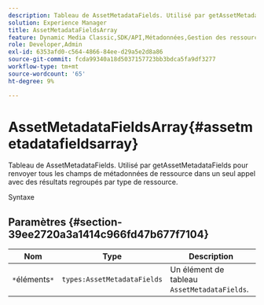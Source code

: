 ```yaml
---
description: Tableau de AssetMetadataFields. Utilisé par getAssetMetadataFields pour renvoyer tous les champs de métadonnées de ressource dans un seul appel avec des résultats regroupés par type de ressource.
solution: Experience Manager
title: AssetMetadataFieldsArray
feature: Dynamic Media Classic,SDK/API,Métadonnées,Gestion des ressources
role: Developer,Admin
exl-id: 6353afd0-c564-4866-84ee-d29a5e2d8a86
source-git-commit: fcda99340a18d5037157723bb3bdca5fa9df3277
workflow-type: tm+mt
source-wordcount: '65'
ht-degree: 9%

---
```


# AssetMetadataFieldsArray{#assetmetadatafieldsarray}

Tableau de AssetMetadataFields. Utilisé par getAssetMetadataFields pour renvoyer tous les champs de métadonnées de ressource dans un seul appel avec des résultats regroupés par type de ressource.

Syntaxe

## Paramètres {#section-39ee2720a3a1414c966fd47b677f7104}

| Nom | Type | Description |
|---|---|---|
| `*`éléments`*` | `types:AssetMetadataFields` | Un élément de tableau `AssetMetadataFields`. |
